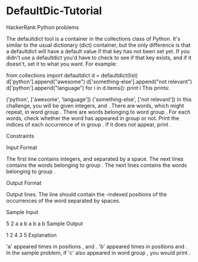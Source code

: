 # DefaultDic-Tutorial
HackerRank Python problems

The defaultdict tool is a container in the collections class of Python. It's similar to the usual dictionary (dict) container, but the only difference is that a defaultdict will have a default value if that key has not been set yet. If you didn't use a defaultdict you'd have to check to see if that key exists, and if it doesn't, set it to what you want.
For example:

from collections import defaultdict
d = defaultdict(list)
d['python'].append("awesome")
d['something-else'].append("not relevant")
d['python'].append("language")
for i in d.items():
    print i
This prints:

('python', ['awesome', 'language'])
('something-else', ['not relevant'])
In this challenge, you will be given  integers,  and . There are  words, which might repeat, in word group . There are  words belonging to word group . For each  words, check whether the word has appeared in group  or not. Print the indices of each occurrence of  in group . If it does not appear, print .

Constraints



Input Format

The first line contains integers,  and  separated by a space.
The next  lines contains the words belonging to group .
The next  lines contains the words belonging to group .

Output Format

Output  lines.
The  line should contain the -indexed positions of the occurrences of the  word separated by spaces.

Sample Input

5 2
a
a
b
a
b
a
b
Sample Output

1 2 4
3 5
Explanation

'a' appeared  times in positions ,  and .
'b' appeared  times in positions  and .
In the sample problem, if 'c' also appeared in word group , you would print .
